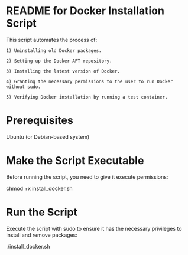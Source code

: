 # README for Docker Installation Script
This script automates the process of:

	1) Uninstalling old Docker packages.

	2) Setting up the Docker APT repository.

	3) Installing the latest version of Docker.

	4) Granting the necessary permissions to the user to run Docker without sudo.

	5) Verifying Docker installation by running a test container.

# Prerequisites
Ubuntu (or Debian-based system)

# Make the Script Executable
Before running the script, you need to give it execute permissions:

chmod +x install_docker.sh

# Run the Script
Execute the script with sudo to ensure it has the necessary privileges to install and remove packages:

./install_docker.sh
